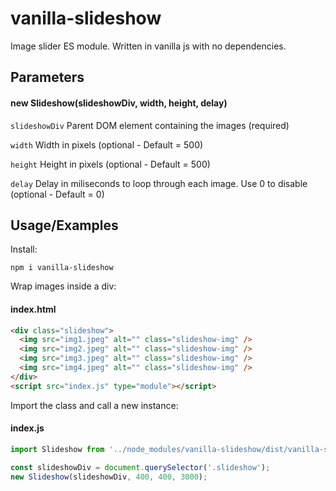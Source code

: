 # vanilla-slideshow

Image slider ES module. Written in vanilla js with no dependencies.

## Parameters

#### new Slideshow(slideshowDiv, width, height, delay)

`slideshowDiv` Parent DOM element containing the images (required)

`width` Width in pixels (optional - Default = 500)

`height` Height in pixels (optional - Default = 500)

`delay` Delay in miliseconds to loop through each image. Use 0 to disable (optional - Default = 0)

## Usage/Examples

Install:

`npm i vanilla-slideshow`

Wrap images inside a div:

#### index.html

```html
<div class="slideshow">
  <img src="img1.jpeg" alt="" class="slideshow-img" />
  <img src="img2.jpeg" alt="" class="slideshow-img" />
  <img src="img3.jpeg" alt="" class="slideshow-img" />
  <img src="img4.jpeg" alt="" class="slideshow-img" />
</div>
<script src="index.js" type="module"></script>
```

Import the class and call a new instance:

#### index.js

```javascript
import Slideshow from '../node_modules/vanilla-slideshow/dist/vanilla-slideshow.js';

const slideshowDiv = document.querySelector('.slideshow');
new Slideshow(slideshowDiv, 400, 400, 3000);
```
